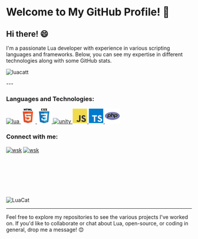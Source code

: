 # Welcome to My GitHub Profile! 👋

## Hi there! 😄 
I'm a passionate Lua developer with experience in various scripting languages and frameworks. Below, you can see my expertise in different technologies along with some GitHub stats.
<p align="left"> <img src="https://komarev.com/ghpvc/?username=luacatt&label=Profile%20views&color=blue&style=flat" alt="luacatt" /> </p>
---

<h3 align="left">Languages and Technologies:</h3>
<p align="left">
  <a href="https://www.lua.org/" target="_blank" rel="noreferrer"> 
    <img src="https://www.vectorlogo.zone/logos/lua/lua-icon.svg" alt="lua" width="40" height="40"/> 
  </a>
  <a href="https://www.w3.org/html/" target="_blank" rel="noreferrer"> 
    <img src="https://raw.githubusercontent.com/devicons/devicon/master/icons/html5/html5-original-wordmark.svg" alt="html5" width="40" height="40"/> 
  </a>
  <a href="https://raw.githubusercontent.com/devicons/devicon/master/icons/css3/css3-original-wordmark.svg" target="_blank" rel="noreferrer"> <img src="https://raw.githubusercontent.com/devicons/devicon/master/icons/css3/css3-original-wordmark.svg" alt="css3" width="40" height="40"/> </a>
  </a>
  <a href="https://unity.com/" target="_blank" rel="noreferrer"> 
    <img src="https://www.vectorlogo.zone/logos/unity3d/unity3d-icon.svg" alt="unity" width="40" height="40"/> 
  </a>
<a href="https://www.javascript.com/" target="_blank" rel="noreferrer"> 
    <img src="https://raw.githubusercontent.com/devicons/devicon/master/icons/javascript/javascript-original.svg" alt="javascript" width="40" height="40"/> 
  </a>
  <a href="https://www.typescriptlang.org/" target="_blank" rel="noreferrer"> 
    <img src="https://raw.githubusercontent.com/devicons/devicon/master/icons/typescript/typescript-original.svg" alt="typescript" width="40" height="40"/> 
  </a>
<a href="https://www.php.net" target="_blank" rel="noreferrer"> <img src="https://raw.githubusercontent.com/devicons/devicon/master/icons/php/php-original.svg" alt="php" width="40" height="40"/> </a>
  </a>
</p>

<h3 align="left">Connect with me:</h3>
<p align="left">
<a href="https://discord.gg/qbcore" target="blank"><img align="center" src="https://avatars.githubusercontent.com/u/81791099?s=200&v=4" alt="wsk" height="30" width="40" /></a>
<a href="https://discord.gg/projectsloth" target="blank"><img align="center" src="https://raw.githubusercontent.com/rahuldkjain/github-profile-readme-generator/master/src/images/icons/Social/discord.svg" alt="wsk" height="30" width="40" /></a>
</p>



<br>
<br>
<br>
<br>
<br>
<br>

<img align="center" src="https://github-readme-stats.vercel.app/api?username=LuaCatt&show_icons=true&theme=dark&locale=en" alt="LuaCat" />

---

Feel free to explore my repositories to see the various projects I've worked on. If you'd like to collaborate or chat about Lua, open-source, or coding in general, drop me a message! 😊
